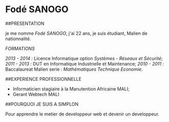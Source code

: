 # Fodé SANOGO

##PRESENTATION

je me nomme *Fodé SANOGO*, j'ai 22 ans, je suis étudiant, Malien de nationnalité.

_FORMATIONS_

*2013 - 2014 :* Licence Informatique option *Systèmes - Réseaux et Sécurité*;
*2011 - 2013 :* DUT en Informatique Industrielle et Maintenance;
*2010 - 2011 :* Baccalaureat Malien serie : *Mathématiques Technique Economie*.

##EXPERIENCE PROFESSIONNELLE

* Informaticien stagiaire à la Manutention Africaine MALI;
* Gerant Webtech MALI

##POURQUOI JE SUIS A SIMPLON

Pour apprendre le metier de developpeur web et devenir un developpeur.


